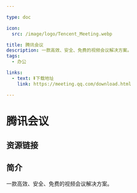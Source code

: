 ```yaml
---

type: doc

icon:
  src: /image/logo/Tencent_Meeting.webp

title: 腾讯会议
description: 一款高效、安全、免费的视频会议解决方案。
tags:
  - 办公

links:
  - text: ⏬下载地址
    link: https://meeting.qq.com/download.html

---
```


<ShowLogo />

# 腾讯会议

<ShowTags />

<ShowBreadcrumb />

## 资源链接

<ShowLinks />

## 简介

一款高效、安全、免费的视频会议解决方案。
